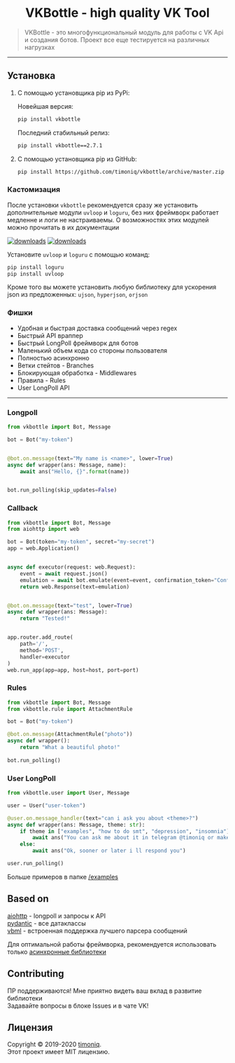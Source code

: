 <h1 align="center">VKBottle - high quality VK Tool</h1>
<p align="center">
    <blockquote>VKBottle - это многофункциональный модуль для работы с VK Api и создания ботов. Проект все еще тестируется на различных нагрузках</blockquote>
</p>
<hr>

## Установка
1) С помощью установщика pip из PyPi:
   
   Новейшая версия:
   ```sh
   pip install vkbottle
   ```
   
   Последний стабильный релиз:
   ```sh
   pip install vkbottle==2.7.1
   ```

2) С помощью установщика pip из GitHub: 
   
   ```sh
   pip install https://github.com/timoniq/vkbottle/archive/master.zip --upgrade
   ```
   
### Кастомизация

После установки `vkbottle` рекомендуется сразу же установить дополнительные модули `uvloop` и `loguru`, без них фреймворк работает медленне и логи не настраиваемы. О возможностях этих модулей можно прочитать в их документации

<a href="https://github.com/Delgan/loguru"><img alt="downloads" src="https://img.shields.io/static/v1?label=powered%20by&message=loguru&color=orange"></a>
<a href="https://github.com/MagicStack/uvloop"><img alt="downloads" src="https://img.shields.io/static/v1?label=powered%20by&message=uvloop&color=purple"></a>

Установите `uvloop` и `loguru` с помощью команд:

```sh
pip install loguru
pip install uvloop
```

Кроме того вы можете установить любую библиотеку для ускорения json из предложенных: `ujson`, `hyperjson`, `orjson`

### Фишки
- Удобная и быстрая доставка сообщений через regex
- Быстрый API враппер
- Быстрый LongPoll фреймворк для ботов
- Маленький объем кода со стороны пользователя
- Полностью асинхронно
- Ветки стейтов - Branches
- Блокирующая обработка - Middlewares
- Правила - Rules
- User LongPoll API

***

### Longpoll

```python
from vkbottle import Bot, Message

bot = Bot("my-token")


@bot.on.message(text="My name is <name>", lower=True)
async def wrapper(ans: Message, name):
    await ans("Hello, {}".format(name))


bot.run_polling(skip_updates=False)
```

### Callback

```python
from vkbottle import Bot, Message
from aiohttp import web

bot = Bot(token="my-token", secret="my-secret")
app = web.Application()


async def executor(request: web.Request):
    event = await request.json()
    emulation = await bot.emulate(event=event, confirmation_token="ConfirmationToken")
    return web.Response(text=emulation)


@bot.on.message(text="test", lower=True)
async def wrapper(ans: Message):
    return "Tested!"


app.router.add_route(
    path='/',
    method='POST',
    handler=executor
)
web.run_app(app=app, host=host, port=port)
```

### Rules

```python
from vkbottle import Bot, Message
from vkbottle.rule import AttachmentRule

bot = Bot("my-token")

@bot.on.message(AttachmentRule("photo"))
async def wrapper():
    return "What a beautiful photo!"
    
bot.run_polling()

```

### User LongPoll

```python
from vkbottle.user import User, Message

user = User("user-token")

@user.on.message_handler(text="can i ask you about <theme>?")
async def wrapper(ans: Message, theme: str):
    if theme in ["examples", "how to do smt", "depression", "insomnia"]:
        await ans("You can ask me about it in telegram @timoniq or make an issue on github!")
    else:
        await ans("Ok, sooner or later i ll respond you")

user.run_polling()
```

Больше примеров в папке [/examples](https://github.com/timoniq/vkbottle/tree/master/examples)

## Based on

[aiohttp](https://github.com/aio-libs/aiohttp) - longpoll и запросы к API  
[pydantic](https://github.com/samuelcolvin/pydantic) - все датаклассы  
[vbml](https://github.com/timoniq/vbml) - встроенная поддержка лучшего парсера сообщений

Для оптимальной работы фреймворка, рекомендуется использовать только [асинхронные библиотеки](https://github.com/timofurrer/awesome-asyncio)

## Contributing

ПР поддерживаются! Мне приятно видеть ваш вклад в развитие библиотеки  
Задавайте вопросы в блоке Issues и в чате VK!

## Лицензия

Copyright © 2019-2020 [timoniq](https://github.com/timoniq).  
Этот проект имеет MIT лицензию.

